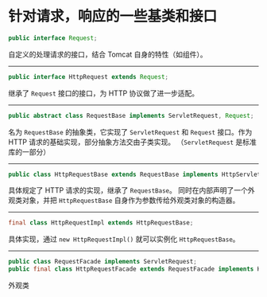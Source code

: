 # 针对请求，响应的一些基类和接口

```java
public interface Request;
```
自定义的处理请求的接口，结合 Tomcat 自身的特性（如组件）。

---

```java
public interface HttpRequest extends Request;
```
继承了 `Request` 接口的接口，为 HTTP 协议做了进一步适配。

---

```java
public abstract class RequestBase implements ServletRequest, Request;
```
名为 `RequestBase` 的抽象类，它实现了 `ServletRequest` 和 `Request` 接口。作为 HTTP 请求的基础实现，部分抽象方法交由子类实现。
（`ServletRequest` 是标准库的一部分）

---

```java
public class HttpRequestBase extends RequestBase implements HttpServletRequest, HttpRequest;
```
具体规定了 HTTP 请求的实现，继承了 `RequestBase`。
同时在内部声明了一个外观类对象，并把 `HttpRequestBase` 自身作为参数传给外观类对象的构造器。

---

```java
final class HttpRequestImpl extends HttpRequestBase;
```
具体实现，通过 `new HttpRequestImpl()` 就可以实例化 `HttpRequestBase`。

---

```java
public class RequestFacade implements ServletRequest;
public final class HttpRequestFacade extends RequestFacade implements HttpServletRequest;
```
外观类
